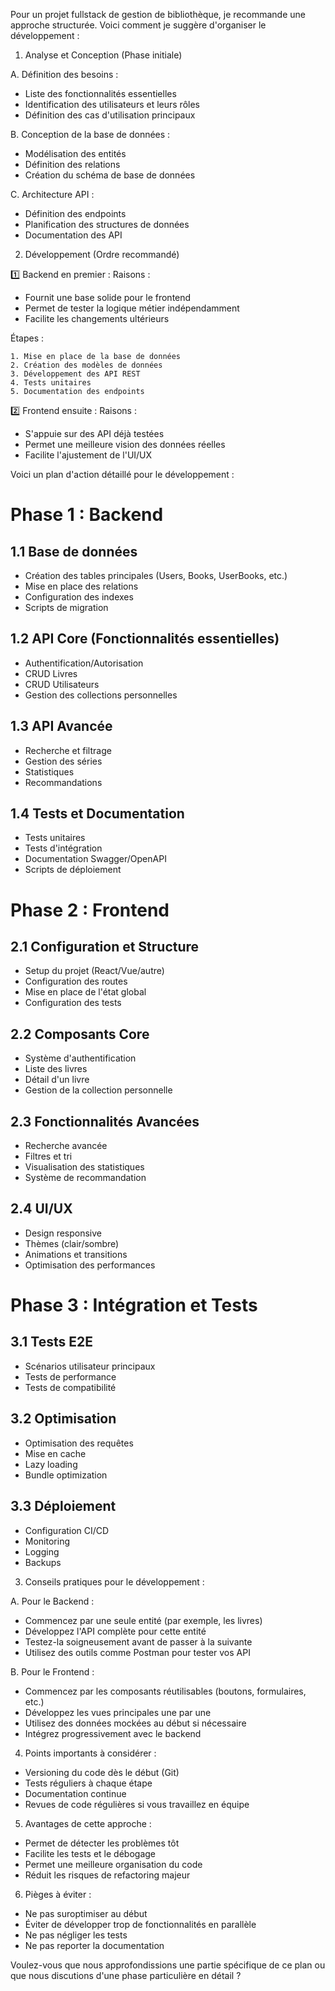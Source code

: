 Pour un projet fullstack de gestion de bibliothèque, je recommande une approche structurée. Voici comment je suggère d'organiser le développement :

1. Analyse et Conception (Phase initiale)

A. Définition des besoins :
- Liste des fonctionnalités essentielles
- Identification des utilisateurs et leurs rôles
- Définition des cas d'utilisation principaux

B. Conception de la base de données :
- Modélisation des entités
- Définition des relations
- Création du schéma de base de données

C. Architecture API :
- Définition des endpoints
- Planification des structures de données
- Documentation des API

2. Développement (Ordre recommandé)

1️⃣ Backend en premier :
Raisons :
- Fournit une base solide pour le frontend
- Permet de tester la logique métier indépendamment
- Facilite les changements ultérieurs

Étapes :
```
1. Mise en place de la base de données
2. Création des modèles de données
3. Développement des API REST
4. Tests unitaires
5. Documentation des endpoints
```

2️⃣ Frontend ensuite :
Raisons :
- S'appuie sur des API déjà testées
- Permet une meilleure vision des données réelles
- Facilite l'ajustement de l'UI/UX

Voici un plan d'action détaillé pour le développement :





# Phase 1 : Backend

## 1.1 Base de données
- Création des tables principales (Users, Books, UserBooks, etc.)
- Mise en place des relations
- Configuration des indexes
- Scripts de migration

## 1.2 API Core (Fonctionnalités essentielles)
- Authentification/Autorisation
- CRUD Livres
- CRUD Utilisateurs
- Gestion des collections personnelles

## 1.3 API Avancée
- Recherche et filtrage
- Gestion des séries
- Statistiques
- Recommandations

## 1.4 Tests et Documentation
- Tests unitaires
- Tests d'intégration
- Documentation Swagger/OpenAPI
- Scripts de déploiement

# Phase 2 : Frontend

## 2.1 Configuration et Structure
- Setup du projet (React/Vue/autre)
- Configuration des routes
- Mise en place de l'état global
- Configuration des tests

## 2.2 Composants Core
- Système d'authentification
- Liste des livres
- Détail d'un livre
- Gestion de la collection personnelle

## 2.3 Fonctionnalités Avancées
- Recherche avancée
- Filtres et tri
- Visualisation des statistiques
- Système de recommandation

## 2.4 UI/UX
- Design responsive
- Thèmes (clair/sombre)
- Animations et transitions
- Optimisation des performances

# Phase 3 : Intégration et Tests

## 3.1 Tests E2E
- Scénarios utilisateur principaux
- Tests de performance
- Tests de compatibilité

## 3.2 Optimisation
- Optimisation des requêtes
- Mise en cache
- Lazy loading
- Bundle optimization

## 3.3 Déploiement
- Configuration CI/CD
- Monitoring
- Logging
- Backups


3. Conseils pratiques pour le développement :

A. Pour le Backend :
- Commencez par une seule entité (par exemple, les livres)
- Développez l'API complète pour cette entité
- Testez-la soigneusement avant de passer à la suivante
- Utilisez des outils comme Postman pour tester vos API

B. Pour le Frontend :
- Commencez par les composants réutilisables (boutons, formulaires, etc.)
- Développez les vues principales une par une
- Utilisez des données mockées au début si nécessaire
- Intégrez progressivement avec le backend

4. Points importants à considérer :

- Versioning du code dès le début (Git)
- Tests réguliers à chaque étape
- Documentation continue
- Revues de code régulières si vous travaillez en équipe

5. Avantages de cette approche :

- Permet de détecter les problèmes tôt
- Facilite les tests et le débogage
- Permet une meilleure organisation du code
- Réduit les risques de refactoring majeur

6. Pièges à éviter :

- Ne pas suroptimiser au début
- Éviter de développer trop de fonctionnalités en parallèle
- Ne pas négliger les tests
- Ne pas reporter la documentation

Voulez-vous que nous approfondissions une partie spécifique de ce plan ou que nous discutions d'une phase particulière en détail ?
